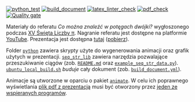 [![python_test](https://github.com/vil02/pi2021/actions/workflows/python_test.yml/badge.svg)](https://github.com/vil02/pi2021/actions/workflows/python_test.yml)
[![build_document](https://github.com/vil02/pi2021/actions/workflows/build_document.yml/badge.svg)](https://github.com/vil02/pi2021/actions/workflows/build_document.yml)
[![latex_linter_check](https://github.com/vil02/pi2021/actions/workflows/chktex.yml/badge.svg)](https://github.com/vil02/pi2021/actions/workflows/chktex.yml)
[![pdf_check](https://github.com/vil02/pi2021/actions/workflows/pdf_check.yml/badge.svg)](https://github.com/vil02/pi2021/actions/workflows/pdf_check.yml)
[![Quality gate](https://sonarcloud.io/api/project_badges/quality_gate?project=vil02_pi2021)](https://sonarcloud.io/summary/new_code?id=vil02_pi2021)

Materiały do referatu _Co można znaleźć w potęgach dwójki?_ wygłoszonego podczas [XV Święta Liczby &pi;](https://us.edu.pl/wydzial/wnst/wspolpraca/szkoly/swieto-liczby-pi/).
Nagranie referatu jest dostępne na platformie [YouTube](https://youtu.be/wUhvIijiO3w?t=15448).
Prezentacja jest dostępna [tutaj](./generated/pi2021.pdf) ([pobierz](https://raw.githubusercontent.com/vil02/pi2021/master/generated/pi2021.pdf)).

Folder [`python`](./python) zawiera skrypty użyte do wygenerowania animacji oraz grafik użytych w prezentacji.
[`seq_str_lib`](python/seq_str_lib) zawiera narzędzia pozwalające przeszukiwanie ciągów (zob. [`README.md`](./python/seq_str_lib/README.md) oraz [`example_seq_str_data.py`](./python/seq_str_lib/example_seq_str_data.py)).
[`ubuntu_local_build.sh`](ubuntu_local_build.sh) _buduje_ cały dokument (zob. [`build_document.yml`](.github/workflows/build_document.yml)).

Animacje są utworzone w oparciu o pakiet [`animate`](https://ctan.org/pkg/animate).
W celu ich poprawnego wyświetlania [plik pdf z prezentacją](./generated/pi2021.pdf) musi być otworzony przez [jeden ze wspieranych programów](https://gitlab.com/agrahn/animate#requirements).
